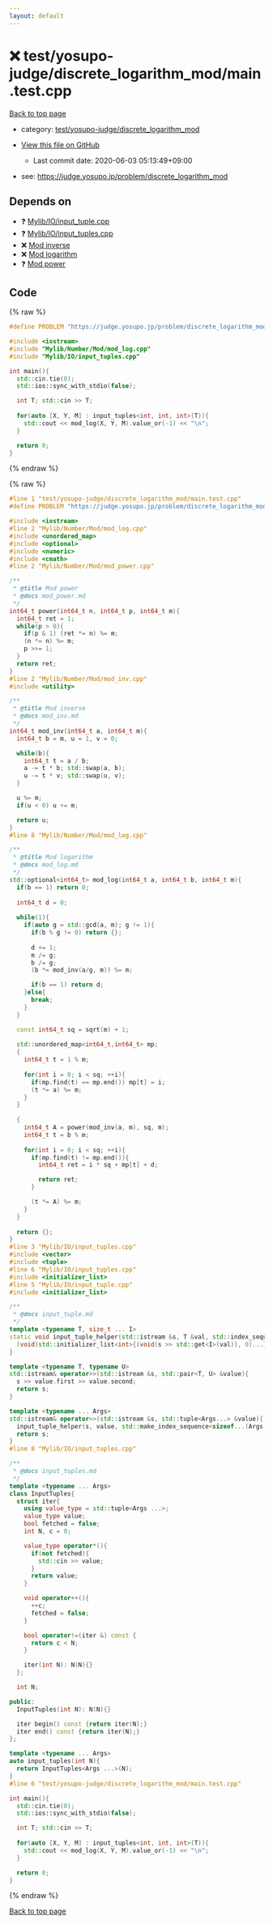 ```yaml
---
layout: default
---
```


<!-- mathjax config similar to math.stackexchange -->
<script type="text/javascript" async
  src="https://cdnjs.cloudflare.com/ajax/libs/mathjax/2.7.5/MathJax.js?config=TeX-MML-AM_CHTML">
</script>
<script type="text/x-mathjax-config">
  MathJax.Hub.Config({
    TeX: { equationNumbers: { autoNumber: "AMS" }},
    tex2jax: {
      inlineMath: [ ['$','$'] ],
      processEscapes: true
    },
    "HTML-CSS": { matchFontHeight: false },
    displayAlign: "left",
    displayIndent: "2em"
  });
</script>

<script type="text/javascript" src="https://cdnjs.cloudflare.com/ajax/libs/jquery/3.4.1/jquery.min.js"></script>
<script src="https://cdn.jsdelivr.net/npm/jquery-balloon-js@1.1.2/jquery.balloon.min.js" integrity="sha256-ZEYs9VrgAeNuPvs15E39OsyOJaIkXEEt10fzxJ20+2I=" crossorigin="anonymous"></script>
<script type="text/javascript" src="../../../../assets/js/copy-button.js"></script>
<link rel="stylesheet" href="../../../../assets/css/copy-button.css" />


# :x: test/yosupo-judge/discrete_logarithm_mod/main.test.cpp

<a href="../../../../index.html">Back to top page</a>

* category: <a href="../../../../index.html#2163f1b495697e10d51593b9d528fe28">test/yosupo-judge/discrete_logarithm_mod</a>
* <a href="{{ site.github.repository_url }}/blob/master/test/yosupo-judge/discrete_logarithm_mod/main.test.cpp">View this file on GitHub</a>
    - Last commit date: 2020-06-03 05:13:49+09:00


* see: <a href="https://judge.yosupo.jp/problem/discrete_logarithm_mod">https://judge.yosupo.jp/problem/discrete_logarithm_mod</a>


## Depends on

* :question: <a href="../../../../library/Mylib/IO/input_tuple.cpp.html">Mylib/IO/input_tuple.cpp</a>
* :question: <a href="../../../../library/Mylib/IO/input_tuples.cpp.html">Mylib/IO/input_tuples.cpp</a>
* :x: <a href="../../../../library/Mylib/Number/Mod/mod_inv.cpp.html">Mod inverse</a>
* :x: <a href="../../../../library/Mylib/Number/Mod/mod_log.cpp.html">Mod logarithm</a>
* :question: <a href="../../../../library/Mylib/Number/Mod/mod_power.cpp.html">Mod power</a>


## Code

<a id="unbundled"></a>
{% raw %}
```cpp
#define PROBLEM "https://judge.yosupo.jp/problem/discrete_logarithm_mod"

#include <iostream>
#include "Mylib/Number/Mod/mod_log.cpp"
#include "Mylib/IO/input_tuples.cpp"

int main(){
  std::cin.tie(0);
  std::ios::sync_with_stdio(false);

  int T; std::cin >> T;
  
  for(auto [X, Y, M] : input_tuples<int, int, int>(T)){
    std::cout << mod_log(X, Y, M).value_or(-1) << "\n";
  }

  return 0;
}

```
{% endraw %}

<a id="bundled"></a>
{% raw %}
```cpp
#line 1 "test/yosupo-judge/discrete_logarithm_mod/main.test.cpp"
#define PROBLEM "https://judge.yosupo.jp/problem/discrete_logarithm_mod"

#include <iostream>
#line 2 "Mylib/Number/Mod/mod_log.cpp"
#include <unordered_map>
#include <optional>
#include <numeric>
#include <cmath>
#line 2 "Mylib/Number/Mod/mod_power.cpp"

/**
 * @title Mod power
 * @docs mod_power.md
 */
int64_t power(int64_t n, int64_t p, int64_t m){
  int64_t ret = 1;
  while(p > 0){
    if(p & 1) (ret *= n) %= m;
    (n *= n) %= m;
    p >>= 1;
  }
  return ret;
}
#line 2 "Mylib/Number/Mod/mod_inv.cpp"
#include <utility>

/**
 * @title Mod inverse
 * @docs mod_inv.md
 */
int64_t mod_inv(int64_t a, int64_t m){
  int64_t b = m, u = 1, v = 0;

  while(b){
    int64_t t = a / b;
    a -= t * b; std::swap(a, b);
    u -= t * v; std::swap(u, v);
  }

  u %= m;
  if(u < 0) u += m;

  return u;
}
#line 8 "Mylib/Number/Mod/mod_log.cpp"

/**
 * @title Mod logarithm
 * @docs mod_log.md
 */
std::optional<int64_t> mod_log(int64_t a, int64_t b, int64_t m){
  if(b == 1) return 0;
  
  int64_t d = 0;
  
  while(1){
    if(auto g = std::gcd(a, m); g != 1){
      if(b % g != 0) return {};
      
      d += 1;
      m /= g;
      b /= g;
      (b *= mod_inv(a/g, m)) %= m;

      if(b == 1) return d;
    }else{
      break;
    }
  }

  const int64_t sq = sqrt(m) + 1;
  
  std::unordered_map<int64_t,int64_t> mp;
  {
    int64_t t = 1 % m;
  
    for(int i = 0; i < sq; ++i){
      if(mp.find(t) == mp.end()) mp[t] = i;
      (t *= a) %= m;
    }
  }
  
  {
    int64_t A = power(mod_inv(a, m), sq, m);
    int64_t t = b % m;
    
    for(int i = 0; i < sq; ++i){
      if(mp.find(t) != mp.end()){
        int64_t ret = i * sq + mp[t] + d;

        return ret;
      }

      (t *= A) %= m;
    }
  }
  
  return {};
}
#line 3 "Mylib/IO/input_tuples.cpp"
#include <vector>
#include <tuple>
#line 6 "Mylib/IO/input_tuples.cpp"
#include <initializer_list>
#line 5 "Mylib/IO/input_tuple.cpp"
#include <initializer_list>

/**
 * @docs input_tuple.md
 */
template <typename T, size_t ... I>
static void input_tuple_helper(std::istream &s, T &val, std::index_sequence<I...>){
  (void)std::initializer_list<int>{(void(s >> std::get<I>(val)), 0)...};
}

template <typename T, typename U>
std::istream& operator>>(std::istream &s, std::pair<T, U> &value){
  s >> value.first >> value.second;
  return s;
}

template <typename ... Args>
std::istream& operator>>(std::istream &s, std::tuple<Args...> &value){
  input_tuple_helper(s, value, std::make_index_sequence<sizeof...(Args)>());
  return s;
}
#line 8 "Mylib/IO/input_tuples.cpp"

/**
 * @docs input_tuples.md
 */
template <typename ... Args>
class InputTuples{
  struct iter{
    using value_type = std::tuple<Args ...>;
    value_type value;
    bool fetched = false;
    int N, c = 0;

    value_type operator*(){
      if(not fetched){
        std::cin >> value;
      }
      return value;
    }

    void operator++(){
      ++c;
      fetched = false;
    }

    bool operator!=(iter &) const {
      return c < N;
    }

    iter(int N): N(N){}
  };

  int N;

public:
  InputTuples(int N): N(N){}

  iter begin() const {return iter(N);}
  iter end() const {return iter(N);}
};

template <typename ... Args>
auto input_tuples(int N){
  return InputTuples<Args ...>(N);
}
#line 6 "test/yosupo-judge/discrete_logarithm_mod/main.test.cpp"

int main(){
  std::cin.tie(0);
  std::ios::sync_with_stdio(false);

  int T; std::cin >> T;
  
  for(auto [X, Y, M] : input_tuples<int, int, int>(T)){
    std::cout << mod_log(X, Y, M).value_or(-1) << "\n";
  }

  return 0;
}

```
{% endraw %}

<a href="../../../../index.html">Back to top page</a>

